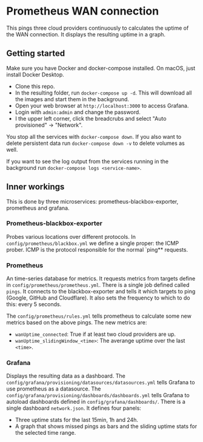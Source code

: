 # Prometheus WAN connection

This pings three cloud providers continuously to calculates the uptime of the
WAN connection. It displays the resulting uptime in a graph.

## Getting started

Make sure you have Docker and docker-compose installed. On macOS, just install
Docker Desktop.

- Clone this repo.
- In the resulting folder, run `docker-compose up -d`. This will download all
  the images and start them in the background.
- Open your web browser at `http://localhost:3000` to access Grafana.
- Login with `admin:admin` and change the password.
- I the upper left corner, click the breadcrubs and select "Auto provisioned" -> "Network".

You stop all the services with `docker-compose down`. If you also want to delete
persistent data run `docker-compose down -v` to delete volumes as well.

If you want to see the log output from the services running in the background
run `docker-compose logs <service-name>`.

## Inner workings

This is done by three microservices: prometheus-blackbox-exporter, prometheus
and grafana.

### Prometheus-blackbox-exporter

Probes various locations over different protocols. In
`config/prometheus/blackbox.yml` we define a single proper: the ICMP prober.
ICMP is the protocol responsible for the normal `ping** requests.

### Prometheus

An time-series database for metrics. It requests metrics from targets define in
`config/prometheus/prometheus.yml`. There is a single job defined called
`pings`. It connects to the blackbox-exporter and tells it which targets to ping
(Google, GitHub and Cloudflare). It also sets the frequency to which to do this:
every 5 seconds.

The `config/prometheus/rules.yml` tells prometheus to calculate some new metrics
based on the above pings. The new metrics are:
 - `wanUptime_connected`: True if at least two cloud providers are up.
 - `wanUptime_slidingWindow_<time>`: The averange uptime over the last `<time>`.
 
### Grafana

Displays the resulting data as a dashboard. The
`config/grafana/provisioning/datasources/datasources.yml` tells Grafana to use
prometheus as a datasource. The
`config/grafana/provisioning/dashboards/dashboards.yml` tells Grafana to
autoload dashboards defined in `config/grafana/dashboards/`. There is a single
dashboard `network.json`. It defines four panels:
- Three uptime stats for the last 15min, 1h and 24h.
- A graph that shows missed pings as bars and the sliding uptime stats for the
  selected time range.

